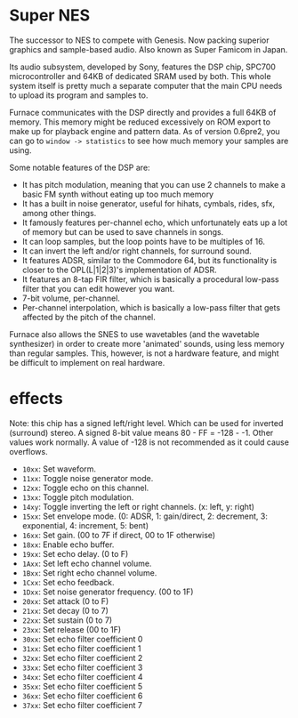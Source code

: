 # Super NES

The successor to NES to compete with Genesis. Now packing superior graphics and sample-based audio. Also known as Super Famicom in Japan.

Its audio subsystem, developed by Sony, features the DSP chip, SPC700 microcontroller and 64KB of dedicated SRAM used by both. This whole system itself is pretty much a separate computer that the main CPU needs to upload its program and samples to.

Furnace communicates with the DSP directly and provides a full 64KB of memory. This memory might be reduced excessively on ROM export to make up for playback engine and pattern data. As of version 0.6pre2, you can go to `window -> statistics` to see how much memory your samples are using.

Some notable features of the DSP are:
- It has pitch modulation, meaning that you can use 2 channels to make a basic FM synth without eating up too much memory
- It has a built in noise generator, useful for hihats, cymbals, rides, sfx, among other things.
- It famously features per-channel echo, which unfortunately eats up a lot of memory but can be used to save channels in songs.
- It can loop samples, but the loop points have to be multiples of 16.
- It can invert the left and/or right channels, for surround sound.
- It features ADSR, similar to the Commodore 64, but its functionality is closer to the OPL(L|1|2|3)'s implementation of ADSR.
- It features an 8-tap FIR filter, which is basically a procedural low-pass filter that you can edit however you want.
- 7-bit volume, per-channel.
- Per-channel interpolation, which is basically a low-pass filter that gets affected by the pitch of the channel.

Furnace also allows the SNES to use wavetables (and the wavetable synthesizer) in order to create more 'animated' sounds, using less memory than regular samples. This, however, is not a hardware feature, and might be difficult to implement on real hardware.

# effects

Note: this chip has a signed left/right level. Which can be used for inverted (surround) stereo. A signed 8-bit value means 80 - FF = -128 - -1. Other values work normally. A value of -128 is not recommended as it could cause overflows.

- `10xx`: Set waveform.
- `11xx`: Toggle noise generator mode.
- `12xx`: Toggle echo on this channel.
- `13xx`: Toggle pitch modulation.
- `14xy`: Toggle inverting the left or right channels. (x: left, y: right)
- `15xx`: Set envelope mode. (0: ADSR, 1: gain/direct, 2: decrement, 3: exponential, 4: increment, 5: bent)
- `16xx`: Set gain. (00 to 7F if direct, 00 to 1F otherwise)
- `18xx`: Enable echo buffer.
- `19xx`: Set echo delay. (0 to F)
- `1Axx`: Set left echo channel volume.
- `1Bxx`: Set right echo channel volume.
- `1Cxx`: Set echo feedback.
- `1Dxx`: Set noise generator frequency. (00 to 1F)
- `20xx`: Set attack (0 to F)
- `21xx`: Set decay (0 to 7)
- `22xx`: Set sustain (0 to 7)
- `23xx`: Set release (00 to 1F)
- `30xx`: Set echo filter coefficient 0
- `31xx`: Set echo filter coefficient 1
- `32xx`: Set echo filter coefficient 2
- `33xx`: Set echo filter coefficient 3
- `34xx`: Set echo filter coefficient 4
- `35xx`: Set echo filter coefficient 5
- `36xx`: Set echo filter coefficient 6
- `37xx`: Set echo filter coefficient 7
